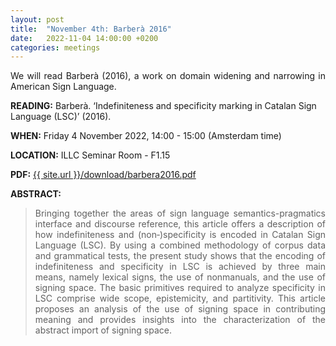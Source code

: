 ```yaml
---
layout: post
title:  "November 4th: Barberà 2016" 
date:   2022-11-04 14:00:00 +0200
categories: meetings
---
```


<p style="text-align: justify;">
We will read Barberà (2016), a work on domain widening and narrowing in American Sign Language. </p>

<b> READING:</b> Barberà. ‘Indefiniteness and specificity marking in Catalan Sign Language (LSC)’ (2016). 

<b> WHEN:</b>  Friday 4 November 2022, 14:00 - 15:00 (Amsterdam time)

<b> LOCATION:</b> ILLC Seminar Room - F1.15

<b> PDF:</b>  <a href="{{ site.url }}/download/barbera2016.pdf"  target="_blank" rel="noopener noreferrer">{{ site.url }}/download/barbera2016.pdf</a>



<b> ABSTRACT: </b>

<blockquote>
<p style="text-align: justify;">
Bringing together the areas of sign language semantics-pragmatics interface and discourse reference, this article offers a description of how indefiniteness and (non‑)specificity is encoded in Catalan Sign Language (LSC). By using a combined methodology of corpus data and grammatical tests, the present study shows that the encoding of indefiniteness and specificity in LSC is achieved by three main means, namely lexical signs, the use of nonmanuals, and the use of signing space. The basic primitives required to analyze specificity in LSC comprise wide scope, epistemicity, and partitivity. This article proposes an analysis of the use of signing space in contributing meaning and provides insights into the characterization of the abstract import of signing space.</p>

</blockquote>

